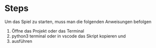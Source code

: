 # Steps
Um das Spiel zu starten, muss man die folgenden Anweisungen befolgen
1. Öffne das Projekt oder das Terminal
2. python3 terminal oder in vscode das Skript kopieren und
3. ausführen
